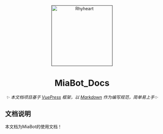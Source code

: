 <p align="center">
  <a href="">
    <img src="https://api.skyxk.cn/UnturnedIcon/Item/689.png" width="200" height="200" alt="Rhyheart">
  </a>
</p>

<div align="center">

  # MiaBot_Docs

  _✨ 本文档项目基于 [VuePress](https://v2.vuepress.vuejs.org/zh/) 框架，以 [Markdown](https://v2.vuepress.vuejs.org/zh/guide/markdown.html) 作为编写规范，简单易上手✨_

</div>

## 文档说明

本文档为MiaBot的使用文档！
